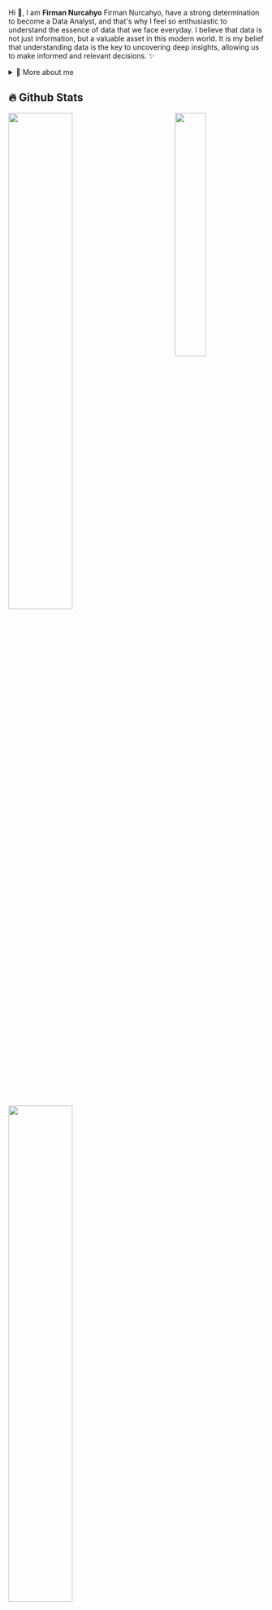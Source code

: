 Hi 👋, I am **Firman Nurcahyo** Firman Nurcahyo, have a strong determination to become a Data Analyst, and that's why I feel so enthusiastic to understand the essence of data that we face everyday. I believe that data is not just information, but a valuable asset in this modern world. It is my belief that understanding data is the key to uncovering deep insights, allowing us to make informed and relevant decisions. ✨

<div>
<details>
  <summary>🧑 More about me</summary>

- 🔭 I’m currently on a journey to build **great** things

- 🌱 I’m currently learning **everything** 🤓

- 🤝 I’m looking for help with **finding projects to contribute to!**

- 👨‍💻 All of my projects are available at [EverdD](https://everdd.github.io)

- 📫 Reach me out at **firman.cahyo.369@gmail.com**

</details>
  
</p>
  
<!--
<details>
  <summary>📕 Blog Posts</summary>
  <br />
</details>
</div>
-->

## 🔥 Github Stats

<img align="right" width="35%" src="https://i.imgur.com/TRgNJD2.png"/>

  <a href="https://github.com/EverdD"><img width="50%" src="https://github-readme-stats.vercel.app/api?username=EverdD&theme=radical&title_color=ff3068?"></a>
  <a href="https://github.com/EverdD"><img width="50%" src="http://github-readme-streak-stats.herokuapp.com/?user=EverdD&theme=radical&date_format=M%20j%5B%2C%20Y%5D&ring=ff3068&fire=ff3068&sideNums=ff3068"></a>
